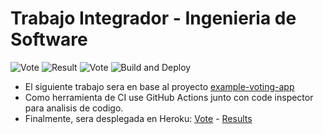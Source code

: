 # Trabajo Integrador - Ingenieria de Software 

![Vote](https://github.com/CarolinaMisa/trabajo-integrador-is3/workflows/Vote/badge.svg)  ![Result](https://github.com/CarolinaMisa/trabajo-integrador-is3/workflows/Result/badge.svg) ![Vote](https://github.com/CarolinaMisa/trabajo-integrador-is3/workflows/Vote/badge.svg) ![Build and Deploy](https://github.com/CarolinaMisa/trabajo-integrador-is3/workflows/Build%20and%20Deploy/badge.svg)

* El siguiente trabajo sera en base al proyecto [example-voting-app](https://github.com/dockersamples/example-voting-app)
* Como herramienta de CI use GitHub Actions junto con code inspector para analisis de codigo.
* Finalmente, sera desplegada en Heroku: [Vote](https://tp-vote.herokuapp.com/) - [Results](https://tp-result.herokuapp.com/)
